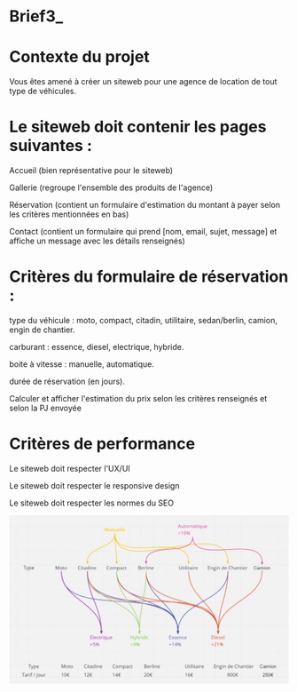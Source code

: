 # Brief3_
# Contexte du projet
Vous êtes amené à créer un siteweb pour une agence de location de tout type de véhicules.

# Le siteweb doit contenir les pages suivantes :

Accueil (bien représentative pour le siteweb)

Gallerie (regroupe l'ensemble des produits de l'agence)

Réservation (contient un formulaire d'estimation du montant à payer selon les critères mentionnées en bas)

Contact (contient un formulaire qui prend [nom, email, sujet, message] et affiche un message avec les détails renseignés)
​

# Critères du formulaire de réservation :

type du véhicule : moto, compact, citadin, utilitaire, sedan/berlin, camion, engin de chantier.

carburant : essence, diesel, electrique, hybride.

boite à vitesse : manuelle, automatique.

durée de réservation (en jours).

Calculer et afficher l'estimation du prix selon les critères renseignés et selon la PJ envoyée

# Critères de performance
Le siteweb doit respecter l'UX/UI

Le siteweb doit respecter le responsive design

Le siteweb doit respecter les normes du SEO

<img src="imgs/algo.jpg">
